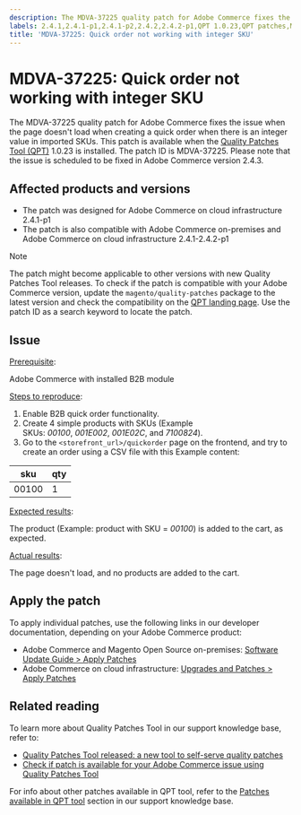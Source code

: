 ```yaml
---
description: The MDVA-37225 quality patch for Adobe Commerce fixes the issue when the page doesn't load when creating a quick order when there is an integer value in imported SKUs. This patch is available when the Quality Patches Tool (QPT) 1.0.23 is installed. The patch ID is MDVA-37225. Please note that the issue is scheduled to be fixed in Adobe Commerce version 2.4.3.
labels: 2.4.1,2.4.1-p1,2.4.1-p2,2.4.2,2.4.2-p1,QPT 1.0.23,QPT patches,Magento Commerce,Magento Commerce Cloud,Quality Patches Tool,support tools,integer SKU,quick order,Adobe Commerce,cloud infrastructure,on-premises,quality patches for Adobe Commerce
title: 'MDVA-37225: Quick order not working with integer SKU'
---
```


# MDVA-37225: Quick order not working with integer SKU

The MDVA-37225 quality patch for Adobe Commerce fixes the issue when the page doesn't load when creating a quick order when there is an integer value in imported SKUs. This patch is available when the [Quality Patches Tool (QPT)](https://devdocs.magento.com/guides/v2.4/comp-mgr/patching.html#mqp) 1.0.23 is installed. The patch ID is MDVA-37225. Please note that the issue is scheduled to be fixed in Adobe Commerce version 2.4.3.

## Affected products and versions

* The patch was designed for Adobe Commerce on cloud infrastructure 2.4.1-p1
* The patch is also compatible with Adobe Commerce on-premises and Adobe Commerce on cloud infrastructure 2.4.1-2.4.2-p1

>[!NOTE]
>
>The patch might become applicable to other versions with new Quality Patches Tool releases. To check if the patch is compatible with your Adobe Commerce version, update the `magento/quality-patches` package to the latest version and check the compatibility on the [QPT landing page](https://devdocs.magento.com/quality-patches/tool.html#patch-grid). Use the patch ID as a search keyword to locate the patch.

## Issue

<u>Prerequisite</u>:

 Adobe Commerce with installed B2B module

<u>Steps to reproduce</u>:

1. Enable B2B quick order functionality.
1. Create 4 simple products with SKUs (Example SKUs: *00100*, *001E002*, *001E02C*, and *7100824*).
1. Go to the ``<storefront_url>/quickorder`` page on the frontend, and try to create an order using a CSV file with this Example content:  

| sku  | qty |
|---|---|
| 00100  | 1 |


<u>Expected results</u>:

The product (Example: product with SKU = *00100*) is added to the cart, as expected.

<u>Actual results</u>:

The page doesn't load, and no products are added to the cart.


## Apply the patch

To apply individual patches, use the following links in our developer documentation, depending on your Adobe Commerce product:

* Adobe Commerce and Magento Open Source on-premises: [Software Update Guide > Apply Patches](https://devdocs.magento.com/guides/v2.4/comp-mgr/patching/mqp.html)
* Adobe Commerce on cloud infrastructure: [Upgrades and Patches > Apply Patches](https://devdocs.magento.com/cloud/project/project-patch.html)

## Related reading

To learn more about Quality Patches Tool in our support knowledge base, refer to:

* [Quality Patches Tool released: a new tool to self-serve quality patches](https://support.magento.com/hc/en-us/articles/360047139492)
* [Check if patch is available for your Adobe Commerce issue using Quality Patches Tool](https://support.magento.com/hc/en-us/articles/360047125252)

For info about other patches available in QPT tool, refer to the [Patches available in QPT tool](https://support.magento.com/hc/en-us/sections/360010506631-Patches-available-in-QPT-tool-) section in our support knowledge base.
